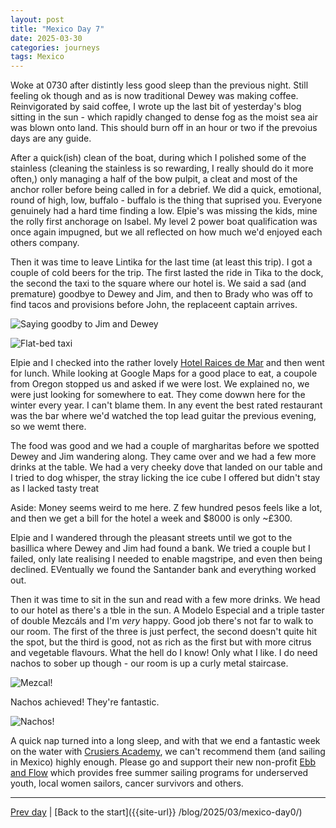 ```yaml
---
layout: post
title: "Mexico Day 7"
date: 2025-03-30
categories: journeys
tags: Mexico
---
```


Woke at 0730 after distintly less good sleep than the previous night. Still feeling ok though and as is now traditional Dewey was making coffee. Reinvigorated by said coffee, I wrote up the last bit of yesterday's blog sitting in the sun - which rapidly changed to dense fog as the moist sea air was blown onto land. This should burn off in an hour or two if the prevoius days are any guide. 

After a quick(ish) clean of the boat, during which I polished some of the stainless (cleaning the stainless is so rewarding, I really should do it more often,) only managing a half of the bow pulpit, a cleat and most of the anchor roller before being called in for a debrief. We did a quick, emotional, round of high, low, buffalo - buffalo is the thing that suprised you. Everyone genuinely had a hard time finding a low. Elpie's was missing the kids, mine the rolly first anchorage on Isabel. My level 2 power boat qualification was once again impugned, but we all reflected on how much we'd enjoyed each others company. 

Then it was time to leave Lintika for the last time (at least this trip). I got a couple of cold beers for the trip. The first lasted the ride in Tika to the dock, the second the taxi to the square where our hotel is. We said a sad (and premature) goodbye to Dewey and Jim, and then to Brady who was off to find tacos and provisions before John, the replaceent captain arrives.

![Saying goodby to Jim and Dewey]({{site-url}}/images/jim-and-dewey-taxi.jpg)

![Flat-bed taxi]({{site-url}}/images/flat-bed-taxi.jpg)

Elpie and I checked into the rather lovely [Hotel Raices de Mar](https://maps.app.goo.gl/eGrC4VVhnQgGmmwt8) and then went for lunch. While looking at Google Maps for a good place to eat, a coupole from Oregon stopped us and asked if we were lost. We explained no, we were just looking for somewhere to eat. They come dowwn here for the winter every year. I can't blame them. In any event the best rated restaurant was the bar where we'd watched the top lead guitar the previous evening, so we wemt there. 

The food was good and we had a couple of margharitas before we spotted Dewey and Jim wandering along. They came over and we had a few more drinks at the table. We had a very cheeky dove that landed on our table and I tried to dog whisper, the stray licking the ice cube I offered but didn't stay as I lacked tasty treat

Aside: Money seems weird to me here. Z few hundred pesos feels like a lot, and then we get a bill for the hotel a week and $8000 is only ~£300.  

Elpie and I wandered through the pleasant streets until we got to the basillica where Dewey and Jim had found a bank. We tried a couple but I failed, only late realising I needed to enable magstripe, and even then being declined. EVentually we found the Santander bank and everything worked out. 

Then it was time to sit in the sun and read with a few more drinks. We head to our hotel as there's a tble in the sun. A Modelo Especial and a triple taster of double Mezcáls and I'm *very* happy. Good job there's not far to walk to our room. The first of the three is just perfect, the second doesn't quite hit the spot, but the third is good, not as rich as the first but with more citrus and vegetable flavours. What the hell do I know! Only what I like. I do need nachos to sober up though - our room is up a curly metal staircase. 

![Mezcal!]({{site-url}}/images/mezcal-flite.jpg)

Nachos achieved! They're fantastic.

![Nachos!]({{site-url}}/images/nachos.jpg)

A quick nap turned into a long sleep, and with that we end a fantastic week on the water with [Crusiers Academy](https://www.cruisersacademy.com/), we can't recommend them (and sailing in Mexico) highly enough. Please go and support their new non-profit [Ebb and Flow](https://www.ebbandflow.org/) which provides free summer sailing programs for underserved youth, local women sailors, cancer survivors and others. 

---
[Prev day]({{site-url}}/blog/2025/03/mexico-day6/) | [Back to the start]({{site-url}} /blog/2025/03/mexico-day0/) 